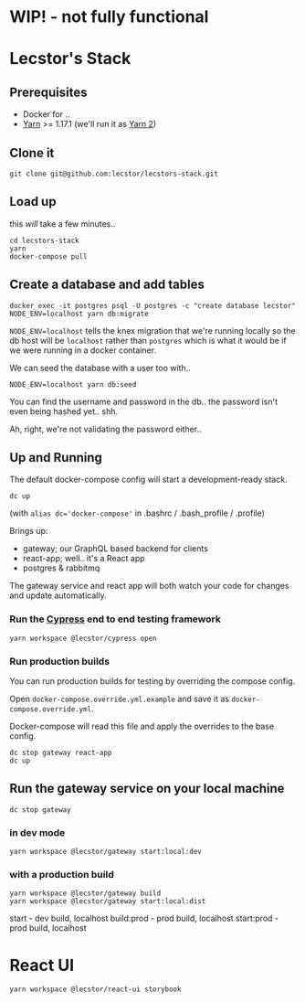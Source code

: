 # WIP! - not fully functional

# Lecstor's Stack

## Prerequisites

- Docker for ..
- [Yarn](https://yarnpkg.com/en/docs/install) >= 1.17.1 (we'll run it as [Yarn 2](https://github.com/yarnpkg/berry))

## Clone it

```
git clone git@github.com:lecstor/lecstors-stack.git
```

## Load up

this *will* take a few minutes..

```
cd lecstors-stack
yarn
docker-compose pull
```

## Create a database and add tables

```
docker exec -it postgres psql -U postgres -c "create database lecstor"
NODE_ENV=localhost yarn db:migrate
```
`NODE_ENV=localhost` tells the knex migration that we're running locally
so the db host will be `localhost` rather than `postgres` which is what it
would be if we were running in a docker container.

We can seed the database with a user too with..
```
NODE_ENV=localhost yarn db:seed
```
You can find the username and password in the db.. the password isn't even
being hashed yet.. shh.

Ah, right, we're not validating the password either..

## Up and Running

The default docker-compose config will start a development-ready stack.

```
dc up
```
(with `alias dc='docker-compose'` in .bashrc / .bash_profile / .profile)

Brings up:

- gateway; our GraphQL based backend for clients
- react-app; well.. it's a React app
- postgres & rabbitmq 

The gateway service and react app will both watch your code for changes and
update automatically.

### Run the [Cypress](https://www.cypress.io/) end to end testing framework

```
yarn workspace @lecstor/cypress open
```

### Run production builds

You can run production builds for testing by overriding the compose config.

Open `docker-compose.override.yml.example` and save it as `docker-compose.override.yml`.

Docker-compose will read this file and apply the overrides to the base config.

```
dc stop gateway react-app
dc up
```

## Run the gateway service on your local machine

```
dc stop gateway
```

### in dev mode

```
yarn workspace @lecstor/gateway start:local:dev
```

### with a production build

```
yarn workspace @lecstor/gateway build
yarn workspace @lecstor/gateway start:local:dist
```

start - dev build, localhost
build:prod - prod build, localhost
start:prod - prod build, localhost

# React UI

```bash
yarn workspace @lecstor/react-ui storybook
```
